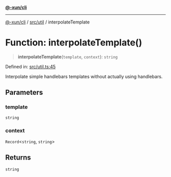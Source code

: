 [**@-xun/cli**](../../../README.md)

***

[@-xun/cli](../../../README.md) / [src/util](../README.md) / interpolateTemplate

# Function: interpolateTemplate()

> **interpolateTemplate**(`template`, `context`): `string`

Defined in: [src/util.ts:45](https://github.com/Xunnamius/cli-utils/blob/6bb867abfa52659ebcf7604aaf7635e72a00bf51/src/util.ts#L45)

Interpolate simple handlebars templates without actually using handlebars.

## Parameters

### template

`string`

### context

`Record`\<`string`, `string`\>

## Returns

`string`
